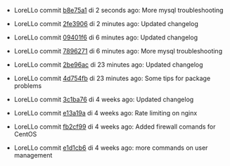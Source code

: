 * LoreLLo commit [b8e75a1](https://github.com/lorello/lorello.github.io/commit/b8e75a143d8b32ca966151562f46aa5ccfb1fba2) di 2 seconds ago: More mysql troubleshooting

* LoreLLo commit [2fe3906](https://github.com/lorello/lorello.github.io/commit/2fe39062bccd2462dd875b5dffb0394c019145f9) di 2 minutes ago: Updated changelog

* LoreLLo commit [09401f6](https://github.com/lorello/lorello.github.io/commit/09401f6af20fd78fddbf172534498fb156b45cb2) di 6 minutes ago: Updated changelog

* LoreLLo commit [7896271](https://github.com/lorello/lorello.github.io/commit/78962719ac3fccc72391bb8456ca79e08fbd9b6c) di 6 minutes ago: More mysql troubleshooting

* LoreLLo commit [2be96ac](https://github.com/lorello/lorello.github.io/commit/2be96ac2f89b43d12a6c266cc9081fc76ac9e68a) di 23 minutes ago: Updated changelog

* LoreLLo commit [4d754fb](https://github.com/lorello/lorello.github.io/commit/4d754fbba57125ad80a857db1bcfa5a37c1a5b47) di 23 minutes ago: Some tips for package problems

* LoreLLo commit [3c1ba76](https://github.com/lorello/lorello.github.io/commit/3c1ba76b858db02ea020e332a720b01602fdfc00) di 4 weeks ago: Updated changelog

* LoreLLo commit [e13a19a](https://github.com/lorello/lorello.github.io/commit/e13a19a756837f0c916297d27cecffac31ea8782) di 4 weeks ago: Rate limiting on nginx

* LoreLLo commit [fb2cf99](https://github.com/lorello/lorello.github.io/commit/fb2cf994ac043ffd34ca7a84c0075c17a245c7d4) di 4 weeks ago: Added firewall comands for CentOS

* LoreLLo commit [e1d1cb6](https://github.com/lorello/lorello.github.io/commit/e1d1cb63e287bd9afbace8e4bf5f81e632051ac6) di 4 weeks ago: more commands on user management
